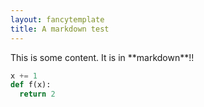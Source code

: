 ```yaml
---
layout: fancytemplate
title: A markdown test
---
```

<main id="main">
This is some content.  It is in **markdown**!!

```python
x += 1
def f(x):
  return 2
```
</main>
